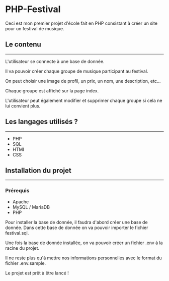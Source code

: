 # PHP-Festival

Ceci est mon premier projet d'école fait en PHP consistant à créer un site pour un festival de musique.

## Le contenu
----------------------------

L'utilisateur se connecte à une base de donnée.

Il va pouvoir créer chaque groupe de musique participant au festival.

On peut choisir une image de profil, un prix, un nom, une description, etc...

Chaque groupe est affiché sur la page index.

L'utilisateur peut également modifier et supprimer chaque groupe si cela ne lui convient plus.

## Les langages utilisés ?
----------------------------

 - PHP
 - SQL
 - HTMl
 - CSS

## Installation du projet
----------------------------

### Prérequis

 - Apache
 - MySQL / MariaDB
 - PHP

Pour installer la base de donnée, il faudra d'abord créer une base de donnée.
Dans cette base de donnée on va pouvoir importer le fichier festival.sql.

Une fois la base de donnée installée, on va pouvoir créer un fichier .env à la racine du projet.

Il ne reste plus qu'à mettre nos informations personnelles avec le format du fichier .env.sample.

Le projet est prêt à être lancé !





